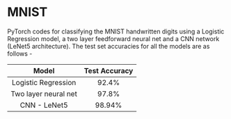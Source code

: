 # MNIST
PyTorch codes for classifying the MNIST handwritten digits using a Logistic Regression model, a two layer feedforward neural net and a CNN network (LeNet5 architecture). The test set accuracies for all the models are as follows - 

|         Model        | Test Accuracy |
|:--------------------:|:-------------:|
| Logistic Regression  | 92.4%         |
| Two layer neural net | 97.8%         |
| CNN - LeNet5         | 98.94%        | 
